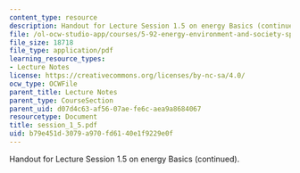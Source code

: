 ```yaml
---
content_type: resource
description: Handout for Lecture Session 1.5 on energy Basics (continued).
file: /ol-ocw-studio-app/courses/5-92-energy-environment-and-society-spring-2007/b79e451d3079a970fd6140e1f9229e0f_session_1_5.pdf
file_size: 18718
file_type: application/pdf
learning_resource_types:
- Lecture Notes
license: https://creativecommons.org/licenses/by-nc-sa/4.0/
ocw_type: OCWFile
parent_title: Lecture Notes
parent_type: CourseSection
parent_uid: d07d4c63-af56-07ae-fe6c-aea9a8684067
resourcetype: Document
title: session_1_5.pdf
uid: b79e451d-3079-a970-fd61-40e1f9229e0f
---
```

Handout for Lecture Session 1.5 on energy Basics (continued).
